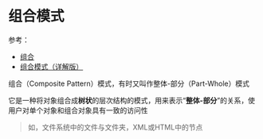 # 组合模式

参考：

+ [组合](https://www.liaoxuefeng.com/wiki/1252599548343744/1281319283720226)
+ [组合模式（详解版）](http://c.biancheng.net/view/1373.html)



组合（Composite Pattern）模式，有时又叫作整体-部分（Part-Whole）模式

它是一种将对象组合成**树状**的层次结构的模式，用来表示“**整体-部分**”的关系，使用户对单个对象和组合对象具有一致的访问性

> 如，文件系统中的文件与文件夹，XML或HTML中的节点